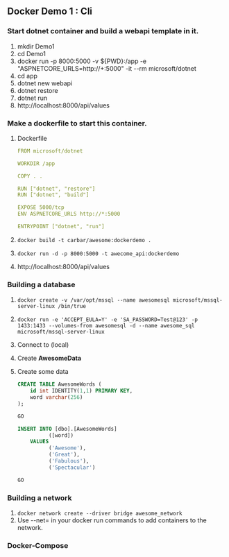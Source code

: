 ## Docker Demo 1 : Cli

### Start dotnet container and build a webapi template in it.
1. mkdir Demo1
1. cd Demo1
1. docker run -p 8000:5000 -v ${PWD}:/app -e "ASPNETCORE_URLS=http://+:5000" -it --rm microsoft/dotnet
1. cd app
1. dotnet new webapi
1. dotnet restore
1. dotnet run
1. http://localhost:8000/api/values

### Make a dockerfile to start this container.
1. Dockerfile

    ```yml
    FROM microsoft/dotnet

    WORKDIR /app

    COPY . .

    RUN ["dotnet", "restore"]
    RUN ["dotnet", "build"]

    EXPOSE 5000/tcp
    ENV ASPNETCORE_URLS http://*:5000

    ENTRYPOINT ["dotnet", "run"]
    ```

1. `docker build -t carbar/awesome:dockerdemo .`
1. `docker run -d -p 8000:5000 -t awecome_api:dockerdemo`
1. http://localhost:8000/api/values

### Building a database
1. `docker create -v /var/opt/mssql --name awesomesql microsoft/mssql-server-linux /bin/true`
1. `docker run -e 'ACCEPT_EULA=Y' -e 'SA_PASSWORD=Test@123' -p 1433:1433 --volumes-from awesomesql -d --name awesome_sql microsoft/mssql-server-linux`
1. Connect to (local)
1. Create **AwesomeData**
1. Create some data

    ```sql
    CREATE TABLE AwesomeWords (
        id int IDENTITY(1,1) PRIMARY KEY,
        word varchar(256)
    );

    GO

    INSERT INTO [dbo].[AwesomeWords]
              ([word])
        VALUES
              ('Awesome'),
              ('Great'),
              ('Fabulous'),
              ('Spectacular')

    GO
    ```

### Building a network
1. `docker network create --driver bridge awesome_network`
1. Use --net=<name of network> in your docker run commands to add containers to the network.

### Docker-Compose

```yml

```